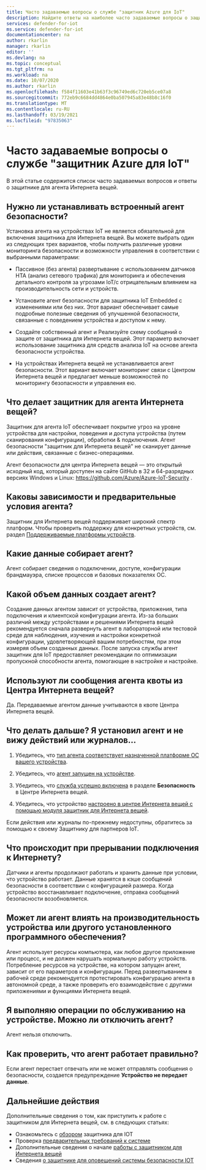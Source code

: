 ```yaml
---
title: Часто задаваемые вопросы о службе "защитник Azure для IoT"
description: Найдите ответы на наиболее часто задаваемые вопросы о защитнике Azure для агента IoT.
services: defender-for-iot
ms.service: defender-for-iot
documentationcenter: na
author: rkarlin
manager: rkarlin
editor: ''
ms.devlang: na
ms.topic: conceptual
ms.tgt_pltfrm: na
ms.workload: na
ms.date: 10/07/2020
ms.author: rkarlin
ms.openlocfilehash: f584f11603e41b63f3c96749ed6c720eb5ce07a8
ms.sourcegitcommit: 772eb9c6684dd4864e0ba507945a83e48b8c16f0
ms.translationtype: MT
ms.contentlocale: ru-RU
ms.lasthandoff: 03/19/2021
ms.locfileid: "97835063"
---
```

# <a name="azure-defender-for-iot-agent-frequently-asked-questions"></a>Часто задаваемые вопросы о службе "защитник Azure для IoT"

В этой статье содержится список часто задаваемых вопросов и ответы о защитнике для агента Интернета вещей.

## <a name="do-i-have-to-install-an-embedded-security-agent"></a>Нужно ли устанавливать встроенный агент безопасности?

Установка агента на устройствах IoT не является обязательной для включения защитника для Интернета вещей. Вы можете выбрать один из следующих трех вариантов, чтобы получить различные уровни мониторинга безопасности и возможности управления в соответствии с выбранными параметрами:

- Пассивное (без агента) развертывание с использованием датчиков НТА (анализ сетевого трафика) для мониторинга и обеспечения детального контроля за угрозами IoT/с отрицательным влиянием на производительность сети и устройств.
- Установите агент безопасности для защитника IoT Embedded с изменениями или без них. Этот вариант обеспечивает самые подробные полезные сведения об улучшенной безопасности, связанные с поведением устройства и доступом к нему.

- Создайте собственный агент и Реализуйте схему сообщений о защите от защитника для Интернета вещей. Этот параметр включает использование защитника для средств анализа IoT на основе агента безопасности устройства.

- На устройствах Интернета вещей не устанавливается агент безопасности. Этот вариант включает мониторинг связи с Центром Интернета вещей и предлагает меньше возможностей по мониторингу безопасности и управления ею.

## <a name="what-does-the-defender-for-iot-agent-do"></a>Что делает защитник для агента Интернета вещей?

Защитник для агента IoT обеспечивает покрытие угроз на уровне устройства для настройки, поведения и доступа устройства (путем сканирования конфигурации), обработки & подключения. Агент безопасности "защитник для Интернета вещей" не сканирует данные или действия, связанные с бизнес-операциями.

Агент безопасности для центра Интернета вещей — это открытый исходный код, который доступен на сайте GitHub в 32 и 64-разрядных версиях Windows и Linux: https://github.com/Azure/Azure-IoT-Security .

## <a name="what-are-the-dependencies-and-prerequisites-of-the-agent"></a>Каковы зависимости и предварительные условия агента?

Защитник для Интернета вещей поддерживает широкий спектр платформ. Чтобы проверить поддержку для конкретных устройств, см. раздел [Поддерживаемые платформы устройств](how-to-deploy-agent.md).

## <a name="which-data-is-collected-by-the-agent"></a>Какие данные собирает агент?

Агент собирает сведения о подключении, доступе, конфигурации брандмауэра, списке процессов и базовых показателях ОС.

## <a name="how-much-data-will-the-agent-generate"></a>Какой объем данных создает агент?

Создание данных агентом зависит от устройства, приложения, типа подключения и клиентской конфигурации агента. Из-за больших различий между устройствами и решениями Интернета вещей рекомендуется сначала развернуть агент в лабораторной или тестовой среде для наблюдения, изучения и настройки конкретной конфигурации, удовлетворяющей вашим потребностям, при этом измеряя объем созданных данных. После запуска службы агент защитник для IoT предоставляет рекомендации по оптимизации пропускной способности агента, помогающие в настройке и настройке.

## <a name="do-agent-messages-use-up-quota-from-iot-hub"></a>Используют ли сообщения агента квоты из Центра Интернета вещей?

Да. Передаваемые агентом данные учитываются в квоте Центра Интернета вещей.

## <a name="what-next-ive-installed-an-agent-and-dont-see-any-activities-or-logs"></a>Что делать дальше? Я установил агент и не вижу действий или журналов...

1. Убедитесь, что [тип агента соответствует назначенной платформе ОС вашего устройства](how-to-deploy-agent.md).

1. Убедитесь, что [агент запущен на устройстве](how-to-agent-configuration.md).

1. Убедитесь, что [служба успешно включена](quickstart-onboard-iot-hub.md) в разделе **Безопасность** в Центре Интернета вещей.

1. Убедитесь, что устройство [настроено в центре Интернета вещей с помощью модуля защитник для Интернета вещей](quickstart-create-security-twin.md).

Если действия или журналы по-прежнему недоступны, обратитесь за помощью к своему Защитнику для партнеров IoT.

## <a name="what-happens-when-the-internet-connection-stops-working"></a>Что происходит при прерывании подключения к Интернету?

Датчики и агенты продолжают работать и хранить данные при условии, что устройство работает. Данные хранятся в кэше сообщений безопасности в соответствии с конфигурацией размера. Когда устройство восстанавливает подключение, отправка сообщений безопасности возобновляется.

## <a name="can-the-agent-affect-the-performance-of-the-device-or-other-installed-software"></a>Может ли агент влиять на производительность устройства или другого установленного программного обеспечения?

Агент использует ресурсы компьютера, как любое другое приложение или процесс, и не должен нарушать нормальную работу устройств. Потребление ресурсов на устройстве, на котором запущен агент, зависит от его параметров и конфигурации. Перед развертыванием в рабочей среде рекомендуется протестировать конфигурацию агента в автономной среде, а также проверить его взаимодействие с другими приложениями и функциями Интернета вещей.

## <a name="im-making-some-maintenance-on-the-device-can-i-turn-off-the-agent"></a>Я выполняю операции по обслуживанию на устройстве. Можно ли отключить агент?

Агент нельзя отключить.

## <a name="is-there-a-way-to-test-if-the-agent-is-working-correctly"></a>Как проверить, что агент работает правильно?

Если агент перестает отвечать или не может отправлять сообщения о безопасности, создается предупреждение **Устройство не передает данные**.

## <a name="next-steps"></a>Дальнейшие действия

Дополнительные сведения о том, как приступить к работе с защитником для Интернета вещей, см. в следующих статьях:

- Ознакомьтесь с [обзором](overview.md) защитника для IOT
- Проверка [предварительных требований к системе](quickstart-system-prerequisites.md)
- Дополнительные сведения о начале [работы с защитником для Интернета вещей](getting-started.md)
- Сведения [о защитнике для оповещений системы безопасности IOT](concept-security-alerts.md)

